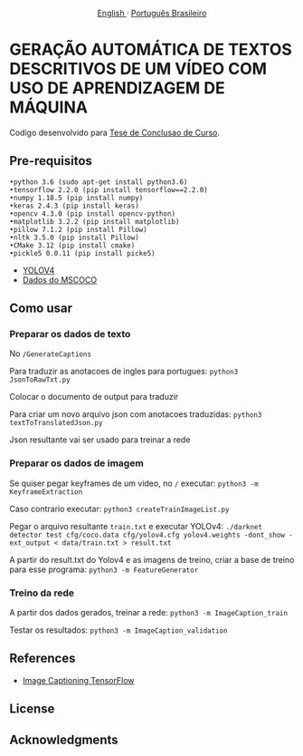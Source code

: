 
<p align="center">
    <a href="/docs/readme_en.md">English </a>
    ·
    <a href="/README.md">Português Brasileiro</a>

</p>

# GERAÇÃO AUTOMÁTICA DE TEXTOS DESCRITIVOS DE UM VÍDEO COM USO DE APRENDIZAGEM DE MÁQUINA

Codigo desenvolvido para [Tese de Conclusao de Curso](http://www.monografias.poli.ufrj.br/monografias/monopoli10031973.pdf).

## Pre-requisitos

```
•python 3.6 (sudo apt-get install python3.6)
•tensorflow 2.2.0 (pip install tensorflow==2.2.0)
•numpy 1.18.5 (pip install numpy)
•keras 2.4.3 (pip install keras)
•opencv 4.3.0 (pip install opencv-python)
•matplotlib 3.2.2 (pip install matplotlib)
•pillow 7.1.2 (pip install Pillow)
•nltk 3.5.0 (pip install Pillow)
•CMake 3.12 (pip install cmake)
•pickle5 0.0.11 (pip install picke5)

```
- [YOLOV4](https://github.com/AlexeyAB/darknet)
- [Dados do MSCOCO](https://cocodataset.org/#download)

## Como usar
### Preparar os dados de texto
No `/GenerateCaptions`

Para traduzir as anotacoes de ingles para portugues:
`python3 JsonToRawTxt.py`

Colocar o documento de output para traduzir

Para criar um novo arquivo json com anotacoes traduzidas:
`python3 textToTranslatedJson.py`

Json resultante vai ser usado para treinar a rede

### Preparar os dados de imagem
Se quiser pegar keyframes de um video, no `/` executar:
`python3 -m KeyframeExtraction`

 Caso contrario executar:
`python3 createTrainImageList.py`

Pegar o arquivo resultante `train.txt` e executar YOLOv4:
`./darknet detector test cfg/coco.data cfg/yolov4.cfg yolov4.weights -dont_show -ext_output < data/train.txt > result.txt`

 A partir do result.txt do Yolov4 e as imagens de treino, criar a base de treino para esse programa:
`python3 -m FeatureGenerator`

### Treino da rede
A partir dos dados gerados, treinar a rede:
`python3 -m ImageCaption_train`

Testar os resultados:
`python3 -m ImageCaption_validation`

## References
- [Image Captioning TensorFlow](https://www.tensorflow.org/tutorials/text/image_captioning)

## License



## Acknowledgments
